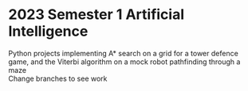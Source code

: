 # 2023 Semester 1 Artificial Intelligence
Python projects implementing A* search on a grid for a tower defence game, and the Viterbi algorithm on a mock robot pathfinding through a maze\
Change branches to see work
